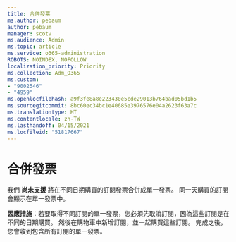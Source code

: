 ```yaml
---
title: 合併發票
ms.author: pebaum
author: pebaum
manager: scotv
ms.audience: Admin
ms.topic: article
ms.service: o365-administration
ROBOTS: NOINDEX, NOFOLLOW
localization_priority: Priority
ms.collection: Adm_O365
ms.custom:
- "9002546"
- "4959"
ms.openlocfilehash: a9f3fe8a8e223430e5cde29013b764bad05bd1b5
ms.sourcegitcommit: 8bc60ec34bc1e40685e3976576e04a2623f63a7c
ms.translationtype: HT
ms.contentlocale: zh-TW
ms.lasthandoff: 04/15/2021
ms.locfileid: "51817667"
---
```

# <a name="combine-invoices"></a>合併發票

我們 **尚未支援** 將在不同日期購買的訂閱發票合併成單一發票。 同一天購買的訂閱會顯示在單一發票中。

**因應措施**：若要取得不同訂閱的單一發票，您必須先取消訂閱，因為這些訂閱是在不同的日期購買。 然後在購物車中新增訂閱，並一起購買這些訂閱。 完成之後，您會收到包含所有訂閱的單一發票。
